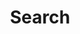 ---
title: "Search"
slug: "search"
sitemapExclude: true
noindex: true
layout: "search"
outputs:
    - html
    - json
menu:
    main:
        weight: 10
        params: 
            icon: search
---